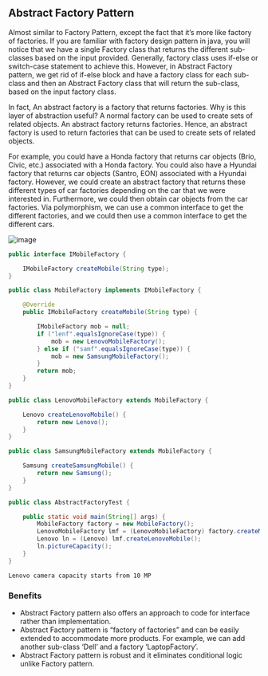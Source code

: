 ## Abstract Factory Pattern

Almost similar to Factory Pattern, except the fact that it’s more like factory of factories. If you are familiar with
factory design pattern in java, you will notice that we have a single Factory class that returns the different
sub-classes based on the input provided. Generally, factory class uses if-else or switch-case statement to achieve this.
However, in Abstract Factory pattern, we get rid of if-else block and have a factory class for each sub-class and then
an Abstract Factory class that will return the sub-class, based on the input factory class.

In fact, An abstract factory is a factory that returns factories. Why is this layer of abstraction useful? A normal
factory can be used to create sets of related objects. An abstract factory returns factories. Hence, an abstract factory
is used to return factories that can be used to create sets of related objects.

For example, you could have a Honda factory that returns car objects (Brio, Civic, etc.) associated with a Honda
factory. You could also have a Hyundai factory that returns car objects (Santro, EON) associated with a Hyundai factory.
However, we could create an abstract factory that returns these different types of car factories depending on the car
that we were interested in. Furthermore, we could then obtain car objects from the car factories. Via polymorphism, we
can use a common interface to get the different factories, and we could then use a common interface to get the different
cars.

![image](https://www.baeldung.com/wp-content/uploads/2018/11/updated_abstract_factory.jpg)

```java
public interface IMobileFactory {

    IMobileFactory createMobile(String type);
}
```

```java
public class MobileFactory implements IMobileFactory {

    @Override
    public IMobileFactory createMobile(String type) {

        IMobileFactory mob = null;
        if ("lenf".equalsIgnoreCase(type)) {
            mob = new LenovoMobileFactory();
        } else if ("samf".equalsIgnoreCase(type)) {
            mob = new SamsungMobileFactory();
        }
        return mob;
    }
}
```

```java
public class LenovoMobileFactory extends MobileFactory {

    Lenovo createLenovoMobile() {
        return new Lenovo();
    }
}
```

```java
public class SamsungMobileFactory extends MobileFactory {

    Samsung createSamsungMobile() {
        return new Samsung();
    }
}
```

```java
public class AbstractFactoryTest {

    public static void main(String[] args) {
        MobileFactory factory = new MobileFactory();
        LenovoMobileFactory lmf = (LenovoMobileFactory) factory.createMobile("lenf");
        Lenovo ln = (Lenovo) lmf.createLenovoMobile();
        ln.pictureCapacity();
    }
}
```

```
Lenovo camera capacity starts from 10 MP
```

### Benefits

- Abstract Factory pattern also offers an approach to code for interface rather than implementation.
- Abstract Factory pattern is “factory of factories” and can be easily extended to accommodate more products. For
  example, we can add another sub-class ‘Dell’ and a factory ‘LaptopFactory’.
- Abstract Factory pattern is robust and it eliminates conditional logic unlike Factory pattern.